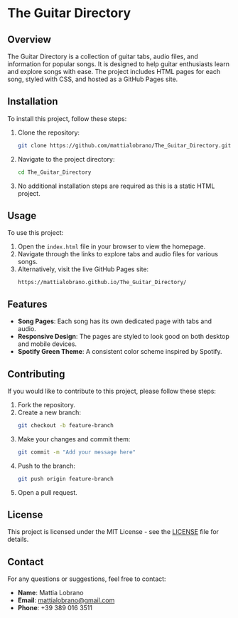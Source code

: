 # The Guitar Directory

## Overview
The Guitar Directory is a collection of guitar tabs, audio files, and information for popular songs. It is designed to help guitar enthusiasts learn and explore songs with ease. The project includes HTML pages for each song, styled with CSS, and hosted as a GitHub Pages site.

## Installation
To install this project, follow these steps:
1. Clone the repository:
   ```bash
   git clone https://github.com/mattialobrano/The_Guitar_Directory.git
   ```
2. Navigate to the project directory:
   ```bash
   cd The_Guitar_Directory
   ```
3. No additional installation steps are required as this is a static HTML project.

## Usage
To use this project:
1. Open the `index.html` file in your browser to view the homepage.
2. Navigate through the links to explore tabs and audio files for various songs.
3. Alternatively, visit the live GitHub Pages site:
   ```
   https://mattialobrano.github.io/The_Guitar_Directory/
   ```

## Features
- **Song Pages**: Each song has its own dedicated page with tabs and audio.
- **Responsive Design**: The pages are styled to look good on both desktop and mobile devices.
- **Spotify Green Theme**: A consistent color scheme inspired by Spotify.

## Contributing
If you would like to contribute to this project, please follow these steps:
1. Fork the repository.
2. Create a new branch:
   ```bash
   git checkout -b feature-branch
   ```
3. Make your changes and commit them:
   ```bash
   git commit -m "Add your message here"
   ```
4. Push to the branch:
   ```bash
   git push origin feature-branch
   ```
5. Open a pull request.

## License
This project is licensed under the MIT License - see the [LICENSE](LICENSE) file for details.

## Contact
For any questions or suggestions, feel free to contact:
- **Name**: Mattia Lobrano
- **Email**: mattialobrano@gmail.com
- **Phone**: +39 389 016 3511